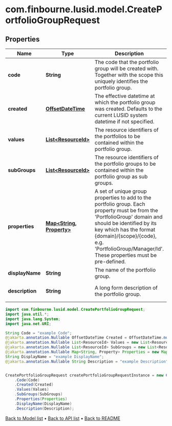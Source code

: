 # com.finbourne.lusid.model.CreatePortfolioGroupRequest

## Properties

Name | Type | Description | Notes
------------ | ------------- | ------------- | -------------
**code** | **String** | The code that the portfolio group will be created with. Together with the scope this uniquely identifies the portfolio group. | [default to String]
**created** | [**OffsetDateTime**](OffsetDateTime.md) | The effective datetime at which the portfolio group was created. Defaults to the current LUSID system datetime if not specified. | [optional] [default to OffsetDateTime]
**values** | [**List&lt;ResourceId&gt;**](ResourceId.md) | The resource identifiers of the portfolios to be contained within the portfolio group. | [optional] [default to List<ResourceId>]
**subGroups** | [**List&lt;ResourceId&gt;**](ResourceId.md) | The resource identifiers of the portfolio groups to be contained within the portfolio group as sub groups. | [optional] [default to List<ResourceId>]
**properties** | [**Map&lt;String, Property&gt;**](Property.md) | A set of unique group properties to add to the portfolio group. Each property must be from the &#39;PortfolioGroup&#39; domain and should be identified by its key which has the format {domain}/{scope}/{code}, e.g. &#39;PortfolioGroup/Manager/Id&#39;. These properties must be pre-defined. | [optional] [default to Map<String, Property>]
**displayName** | **String** | The name of the portfolio group. | [default to String]
**description** | **String** | A long form description of the portfolio group. | [optional] [default to String]

```java
import com.finbourne.lusid.model.CreatePortfolioGroupRequest;
import java.util.*;
import java.lang.System;
import java.net.URI;

String Code = "example Code";
@jakarta.annotation.Nullable OffsetDateTime Created = OffsetDateTime.now();
@jakarta.annotation.Nullable List<ResourceId> Values = new List<ResourceId>();
@jakarta.annotation.Nullable List<ResourceId> SubGroups = new List<ResourceId>();
@jakarta.annotation.Nullable Map<String, Property> Properties = new Map<String, Property>();
String DisplayName = "example DisplayName";
@jakarta.annotation.Nullable String Description = "example Description";


CreatePortfolioGroupRequest createPortfolioGroupRequestInstance = new CreatePortfolioGroupRequest()
    .Code(Code)
    .Created(Created)
    .Values(Values)
    .SubGroups(SubGroups)
    .Properties(Properties)
    .DisplayName(DisplayName)
    .Description(Description);
```


[Back to Model list](../README.md#documentation-for-models) &#8226; [Back to API list](../README.md#documentation-for-api-endpoints) &#8226; [Back to README](../README.md)
